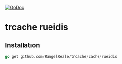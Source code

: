 [![GoDoc](https://godoc.org/github.com/RangelReale/trcache/cache/rueidis?status.png)](https://godoc.org/github.com/RangelReale/trcache/cache/rueidis)

trcache rueidis
===============


## Installation

```go
go get github.com/RangelReale/trcache/cache/rueidis
```
